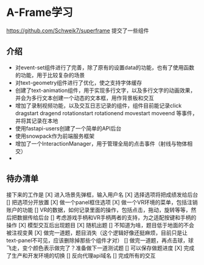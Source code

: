 # A-Frame学习


https://github.com/Schweik7/superframe 提交了一些组件
## 介绍

- 对event-set组件进行了完善，除了原有的设置data的功能，也有了使用函数的功能，用于比较复杂的场景
- 对text-geometry组件进行了优化，使之支持字体缓存
- 创建了text-animation组件，用于实现多行文字，以及多行文字的动画效果，并会为多行文本创建一个动态的文本框，用作背景板和交互
- 增加了录制视频功能，以及交互日志记录的组件，组件目前能记录click dragstart dragend rotationstart  rotationend movestart moveend 等事件，并将其记录在本地
- 使用fastapi-users创建了一个简单的API后台
- 使用snowpack作为前端服务框架
- 增加了一个InteractionManager，用于管理全局的点击事件（射线与物体相交）
- 

## 待办清单

接下来的工作是
[X] 进入场景先弹框，输入用户名
[X] 选择选项将把成绩发给后台
[] 把选项分开放置
[X] 做一个panel框住选项
[X] 做一个VR环境的菜单，包括注销账户的功能
[] VR的数据，如何记录里面的操作，包括点击，拖动，旋转等等，然后把数据传给后台
[] 考虑游戏手柄和VR手柄两者的支持，为之适配按键和手柄的操作
[X] 模型交互后出现题目
[X] 随机出题
[] 不知道为啥，题目低于地面的不会被注视变黄
[X] 做完一道题，题目消失（这个逻辑好像还挺麻烦，目前只是让text-panel不可见，应该删除掉那些个组件才对）
[] 做完一道题，再点击球，球飞走，变个颜色表示做完了？准备做下一道测试题
[] 可以保存做题进度
[X] 完成了生产和开发环境的切换
[] 反向代理api域名
[] 完成所有的交互